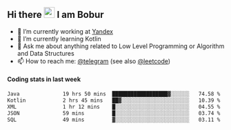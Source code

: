 ## Hi there <img src="https://media.giphy.com/media/hvRJCLFzcasrR4ia7z/giphy.gif" width="25px" height="25px"> I am Bobur

- 💼 I’m currently working at [Yandex](https://yandex.ru/)
- 🌱 I’m currently learning Kotlin
- 💬 Ask me about anything related to Low Level Programming or Algorithm and Data Structures
- 📫 How to reach me: [@telegram](https://t.me/octoant) (see also [@leetcode](https://leetcode.com/octoant/))    

#### Coding stats in last week

<!--START_SECTION:waka-->

```txt
Java              19 hrs 50 mins  ██████████████████▓░░░░░░   74.58 %
Kotlin            2 hrs 45 mins   ██▓░░░░░░░░░░░░░░░░░░░░░░   10.39 %
XML               1 hr 12 mins    █░░░░░░░░░░░░░░░░░░░░░░░░   04.55 %
JSON              59 mins         █░░░░░░░░░░░░░░░░░░░░░░░░   03.74 %
SQL               49 mins         ▓░░░░░░░░░░░░░░░░░░░░░░░░   03.11 %
```

<!--END_SECTION:waka-->
